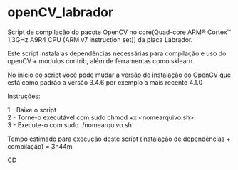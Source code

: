 # openCV_labrador
Script de compilação do pacote OpenCV no core(Quad-core ARM® Cortex™ 1,3GHz A9R4 CPU (ARM v7 instruction set))  da placa Labrador.

Este script instala as dependências necessárias para compilação e uso do openCV + modulos contrib, além de ferramentas como sklearn.

No inicio do script você pode mudar a versão de instalação do OpenCV que está como padrão a versão 3.4.6 por exemplo a mais recente 4.1.0

Instruções:

1 - Baixe o script <br />
2 - Torne-o executável com sudo chmod +x <nomearquivo.sh> <br />
3 - Execute-o com sudo ./nomearquivo.sh <br />

Tempo estimado para execução deste script (instalação de dependências + compilação) = 3h44m


CD
